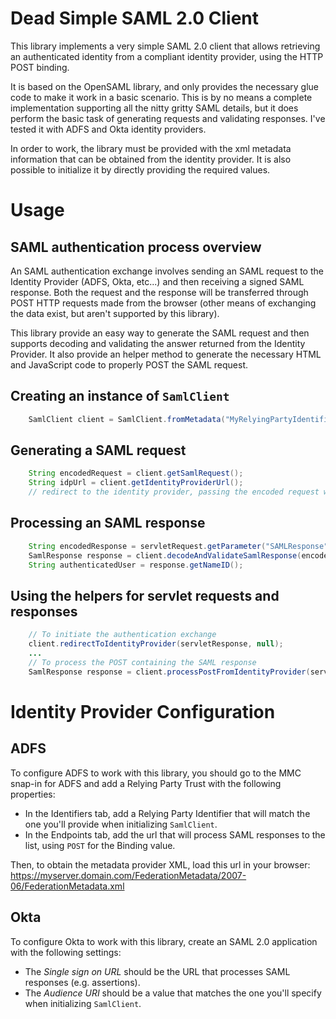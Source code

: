 # Dead Simple SAML 2.0 Client

This library implements a very simple SAML 2.0 client that allows retrieving an authenticated identity from a compliant identity provider, using the HTTP POST binding.

It is based on the OpenSAML library, and only provides the necessary glue code to make it work in a basic scenario. This is by no means a complete implementation supporting all the nitty gritty SAML details, but it does perform the basic task of generating requests and validating responses. I've tested it with ADFS and Okta identity providers.

In order to work, the library must be provided with the xml metadata information that can be obtained from the identity provider. It is also possible to initialize it by directly providing the required values.

# Usage

## SAML authentication process overview

An SAML authentication exchange involves sending an SAML request to the Identity Provider (ADFS, Okta, etc...) and then receiving a signed SAML response. Both the request and the response will be transferred through POST HTTP requests made from the browser (other means of exchanging the data exist, but aren't supported by this library).

This library provide an easy way to generate the SAML request and then supports decoding and validating the answer returned from the Identity Provider. It also provide an helper method to generate the necessary HTML and JavaScript code to properly POST the SAML request.

## Creating an instance of `SamlClient`

```java
    SamlClient client = SamlClient.fromMetadata("MyRelyingPartyIdentifier", "http://some/url/that/processes/assertions", "<your.IDP.metadata.xml>");
```

## Generating a SAML request

```java
    String encodedRequest = client.getSamlRequest();
    String idpUrl = client.getIdentityProviderUrl();
    // redirect to the identity provider, passing the encoded request with the SAMLRequest form parameter.
```

## Processing an SAML response

```java
    String encodedResponse = servletRequest.getParameter("SAMLResponse");
    SamlResponse response = client.decodeAndValidateSamlResponse(encodedResponse);
    String authenticatedUser = response.getNameID();
```

## Using the helpers for servlet requests and responses

```java
    // To initiate the authentication exchange
    client.redirectToIdentityProvider(servletResponse, null);
    ...
    // To process the POST containing the SAML response
    SamlResponse response = client.processPostFromIdentityProvider(servletRequest);
```

# Identity Provider Configuration

## ADFS

To configure ADFS to work with this library, you should go to the MMC snap-in for ADFS and add a Relying Party Trust with the following properties:

* In the Identifiers tab, add a Relying Party Identifier that will match the one you'll provide when initializing `SamlClient`.
* In the Endpoints tab, add the url that will process SAML responses to the list, using `POST` for the Binding value.

Then, to obtain the metadata provider XML, load this url in your browser: https://myserver.domain.com/FederationMetadata/2007-06/FederationMetadata.xml

## Okta

To configure Okta to work with this library, create an SAML 2.0 application with the following settings:

* The *Single sign on URL* should be the URL that processes SAML responses (e.g. assertions).
* The *Audience URI* should be a value that matches the one you'll specify when initializing `SamlClient`.
